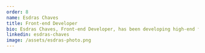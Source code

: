 ```yaml
---
order: 8
name: Esdras Chaves
title: Front-end Developer
bio: Esdras Chaves, Front-end Developer, has been developing high-end front end applications in several scopes, such as blockchain, online payment services, and agribusiness in startups for the past few years. He has also been part of projects for some of the biggest stockbrokers in Brazil as a mobile developer. Esdras has a bachelor's degree in Computer Science from Federal University of Uberlândia
linkedin: esdras-chaves
image: /assets/esdras-photo.png
---
```

